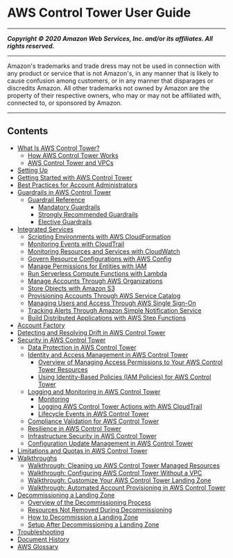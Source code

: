 # AWS Control Tower User Guide

-----
*****Copyright &copy; 2020 Amazon Web Services, Inc. and/or its affiliates. All rights reserved.*****

-----
Amazon's trademarks and trade dress may not be used in 
     connection with any product or service that is not Amazon's, 
     in any manner that is likely to cause confusion among customers, 
     or in any manner that disparages or discredits Amazon. All other 
     trademarks not owned by Amazon are the property of their respective
     owners, who may or may not be affiliated with, connected to, or 
     sponsored by Amazon.

-----
## Contents
+ [What Is AWS Control Tower?](what-is-control-tower.md)
   + [How AWS Control Tower Works](how-control-tower-works.md)
   + [AWS Control Tower and VPCs](vpc-concepts.md)
+ [Setting Up](setting-up.md)
+ [Getting Started with AWS Control Tower](getting-started-with-control-tower.md)
+ [Best Practices for Account Administrators](best-practices.md)
+ [Guardrails in AWS Control Tower](guardrails.md)
   + [Guardrail Reference](guardrails-reference.md)
      + [Mandatory Guardrails](mandatory-guardrails.md)
      + [Strongly Recommended Guardrails](strongly-recommended-guardrails.md)
      + [Elective Guardrails](elective-guardrails.md)
+ [Integrated Services](integrated-services.md)
   + [Scripting Environments with AWS CloudFormation](cloudformation.md)
   + [Monitoring Events with CloudTrail](cloudtrail.md)
   + [Monitoring Resources and Services with CloudWatch](cloudwatch.md)
   + [Govern Resource Configurations with AWS Config](config.md)
   + [Manage Permissions for Entities with IAM](iam.md)
   + [Run Serverless Compute Functions with Lambda](lambda.md)
   + [Manage Accounts Through AWS Organizations](organizations.md)
   + [Store Objects with Amazon S3](s3.md)
   + [Provisioning Accounts Through AWS Service Catalog](service-catalog.md)
   + [Managing Users and Access Through AWS Single Sign-On](sso.md)
   + [Tracking Alerts Through Amazon Simple Notification Service](sns.md)
   + [Build Distributed Applications with AWS Step Functions](step-functions.md)
+ [Account Factory](account-factory.md)
+ [Detecting and Resolving Drift in AWS Control Tower](drift.md)
+ [Security in AWS Control Tower](security.md)
   + [Data Protection in AWS Control Tower](controltower-console-encryption.md)
   + [Identity and Access Management in AWS Control Tower](auth-access.md)
      + [Overview of Managing Access Permissions to Your AWS Control Tower Resources](access-control-overview.md)
      + [Using Identity-Based Policies (IAM Policies) for AWS Control Tower](access-control-managing-permissions.md)
   + [Logging and Monitoring in AWS Control Tower](logging-and-monitoring.md)
      + [Monitoring](monitoring-overview.md)
      + [Logging AWS Control Tower Actions with AWS CloudTrail](logging-using-cloudtrail.md)
      + [Lifecycle Events in AWS Control Tower](lifecycle-events.md)
   + [Compliance Validation for AWS Control Tower](compliance-program-info.md)
   + [Resilience in AWS Control Tower](disaster-recovery-resiliency.md)
   + [Infrastructure Security in AWS Control Tower](infrastructure-security.md)
   + [Configuration Update Management in AWS Control Tower](configuration-updates.md)
+ [Limitations and Quotas in AWS Control Tower](limits.md)
+ [Walkthroughs](walkthroughs.md)
   + [Walkthrough: Cleaning up AWS Control Tower Managed Resources](walkthrough-delete.md)
   + [Walkthrough: Configuring AWS Control Tower Without a VPC](configure-without-vpc.md)
   + [Walkthrough: Customize Your AWS Control Tower Landing Zone](customize-landing-zone.md)
   + [Walkthrough: Automated Account Provisioning in AWS Control Tower](automated-provisioning-walkthrough.md)
+ [Decommissioning a Landing Zone](decommission-landing-zone.md)
   + [Overview of the Decommissioning Process](decommissioning-process-overview.md)
   + [Resources Not Removed During Decommissioning](resources-not-removed.md)
   + [How to Decommission a Landing Zone](how-to-decommission.md)
   + [Setup After Decommissioning a Landing Zone](known-issues-decommissioning.md)
+ [Troubleshooting](troubleshooting.md)
+ [Document History](doc-history.md)
+ [AWS Glossary](glossary.md)
